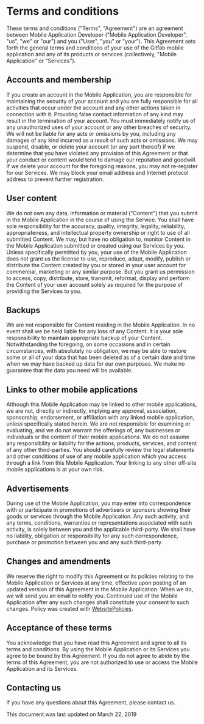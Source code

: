 Terms and conditions
====================

These terms and conditions ("Terms", "Agreement") are an agreement between Mobile Application Developer ("Mobile Application Developer", "us", "we" or "our") and you ("User", "you" or "your"). This Agreement sets forth the general terms and conditions of your use of the Gitfab mobile application and any of its products or services (collectively, "Mobile Application" or "Services").

Accounts and membership
-----------------------

If you create an account in the Mobile Application, you are responsible for maintaining the security of your account and you are fully responsible for all activities that occur under the account and any other actions taken in connection with it. Providing false contact information of any kind may result in the termination of your account. You must immediately notify us of any unauthorized uses of your account or any other breaches of security. We will not be liable for any acts or omissions by you, including any damages of any kind incurred as a result of such acts or omissions. We may suspend, disable, or delete your account (or any part thereof) if we determine that you have violated any provision of this Agreement or that your conduct or content would tend to damage our reputation and goodwill. If we delete your account for the foregoing reasons, you may not re-register for our Services. We may block your email address and Internet protocol address to prevent further registration.

User content
------------

We do not own any data, information or material ("Content") that you submit in the Mobile Application in the course of using the Service. You shall have sole responsibility for the accuracy, quality, integrity, legality, reliability, appropriateness, and intellectual property ownership or right to use of all submitted Content. We may, but have no obligation to, monitor Content in the Mobile Application submitted or created using our Services by you. Unless specifically permitted by you, your use of the Mobile Application does not grant us the license to use, reproduce, adapt, modify, publish or distribute the Content created by you or stored in your user account for commercial, marketing or any similar purpose. But you grant us permission to access, copy, distribute, store, transmit, reformat, display and perform the Content of your user account solely as required for the purpose of providing the Services to you.

Backups
-------

We are not responsible for Content residing in the Mobile Application. In no event shall we be held liable for any loss of any Content. It is your sole responsibility to maintain appropriate backup of your Content. Notwithstanding the foregoing, on some occasions and in certain circumstances, with absolutely no obligation, we may be able to restore some or all of your data that has been deleted as of a certain date and time when we may have backed up data for our own purposes. We make no guarantee that the data you need will be available.

Links to other mobile applications
----------------------------------

Although this Mobile Application may be linked to other mobile applications, we are not, directly or indirectly, implying any approval, association, sponsorship, endorsement, or affiliation with any linked mobile application, unless specifically stated herein. We are not responsible for examining or evaluating, and we do not warrant the offerings of, any businesses or individuals or the content of their mobile applications. We do not assume any responsibility or liability for the actions, products, services, and content of any other third-parties. You should carefully review the legal statements and other conditions of use of any mobile application which you access through a link from this Mobile Application. Your linking to any other off-site mobile applications is at your own risk.

Advertisements
--------------

During use of the Mobile Application, you may enter into correspondence with or participate in promotions of advertisers or sponsors showing their goods or services through the Mobile Application. Any such activity, and any terms, conditions, warranties or representations associated with such activity, is solely between you and the applicable third-party. We shall have no liability, obligation or responsibility for any such correspondence, purchase or promotion between you and any such third-party.

Changes and amendments
----------------------

We reserve the right to modify this Agreement or its policies relating to the Mobile Application or Services at any time, effective upon posting of an updated version of this Agreement in the Mobile Application. When we do, we will send you an email to notify you. Continued use of the Mobile Application after any such changes shall constitute your consent to such changes. Policy was created with [WebsitePolicies](https://www.websitepolicies.com/blog/sample-terms-conditions-template "Sample terms and conditions template").

Acceptance of these terms
-------------------------

You acknowledge that you have read this Agreement and agree to all its terms and conditions. By using the Mobile Application or its Services you agree to be bound by this Agreement. If you do not agree to abide by the terms of this Agreement, you are not authorized to use or access the Mobile Application and its Services.

Contacting us
-------------

If you have any questions about this Agreement, please contact us.

This document was last updated on March 22, 2019
